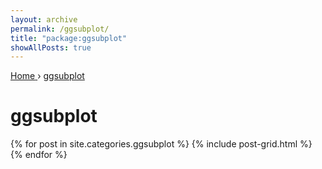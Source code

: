 ```yaml
---
layout: archive
permalink: /ggsubplot/
title: "package:ggsubplot"
showAllPosts: true
---
```


<div class="wrap">

   <nav class="breadcrumbs">
      <span itemscope="" itemtype="http://data-vocabulary.org/Breadcrumb">
         <a href="{{ site.baseurl }}" itemprop="url">
            <span itemprop="title">Home</span>
         </a>
          ›
         <a href="{{ site.baseurl }}/ggsubplot" itemprop="url">
            <span itemprop="title">ggsubplot</span>
         </a>
      </span>
   </nav>

   <div class="page-title">
     <h1>ggsubplot</h1>
   </div>

   <div class="archive-wrap">
      <div class="page-content">
         <div class="tiles">
         {% for post in site.categories.ggsubplot %}
            {% include post-grid.html %}
         {% endfor %}
         </div><!-- /.tiles -->
      </div><!-- /.page-content -->
   </div><!-- /.archive-wrap -->
</div><!-- /.wrap -->
